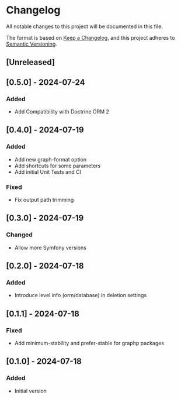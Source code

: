 # Changelog

All notable changes to this project will be documented in this file.

The format is based on [Keep a Changelog](https://keepachangelog.com/en/1.1.0/),
and this project adheres to [Semantic Versioning](https://semver.org/spec/v2.0.0.html).

## [Unreleased]

## [0.5.0] - 2024-07-24

### Added
- Add Compatibility with Doctrine ORM 2

## [0.4.0] - 2024-07-19

### Added
- Add new graph-format option
- Add shortcuts for some parameters
- Add initial Unit Tests and CI

### Fixed
- Fix output path trimming

## [0.3.0] - 2024-07-19

### Changed

- Allow more Symfony versions

## [0.2.0] - 2024-07-18

### Added

- Introduce level info (orm/database) in deletion settings

## [0.1.1] - 2024-07-18

### Fixed

- Add minimum-stability and prefer-stable for graphp packages

## [0.1.0] - 2024-07-18

### Added

- Initial version